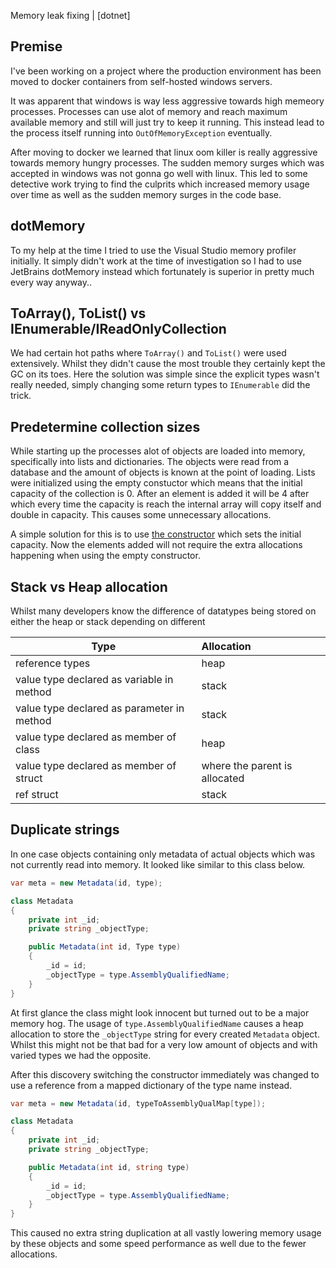 Memory leak fixing | [dotnet]

## Premise

I've been working on a project where the production environment has been moved to docker containers from self-hosted windows servers. 

It was apparent that windows is way less aggressive towards high memeory processes. Processes can use alot of memory and reach maximum available memory and still will just try to keep it running. This instead lead to the process itself running into `OutOfMemoryException` eventually.

After moving to docker we learned that linux oom killer is really aggressive towards memory hungry processes. The sudden memory surges which was accepted in windows was not gonna go well with linux. This led to some detective work trying to find the culprits which increased memory usage over time as well as the sudden memory surges in the code base. 

## dotMemory

To my help at the time I tried to use the Visual Studio memory profiler initially. It simply didn't work at the time of investigation so I had to use JetBrains dotMemory instead which fortunately is superior in pretty much every way anyway..

## ToArray(), ToList() vs IEnumerable/IReadOnlyCollection

We had certain hot paths where `ToArray()` and `ToList()` were used extensively. Whilst they didn't cause the most trouble they certainly kept the GC on its toes. Here the solution was simple since the explicit types wasn't really needed, simply changing some return types to `IEnumerable` did the trick. 

## Predetermine collection sizes

While starting up the processes alot of objects are loaded into memory, specifically into lists and dictionaries. The objects were read from a database and the amount of objects is known at the point of loading. Lists were initialized using the empty constuctor which means that the initial capacity of the collection is 0. After an element is added it will be 4 after which every time the capacity is reach the internal array will copy itself and double in capacity. This causes some unnecessary allocations.

 A simple solution for this is to use [the constructor](https://docs.microsoft.com/en-us/dotnet/api/system.collections.generic.list-1.-ctor?view=net-6.0#system-collections-generic-list-1-ctor(system-int32))
 which sets the initial capacity. Now the elements added will not require the extra allocations happening when using the empty constructor. 

<!-- ## Span<T>-->


## Stack vs Heap allocation

Whilst many developers know the difference of datatypes being stored on either the heap or stack depending on different 

| Type        | Allocation           
| -----------|:-------------|
| reference types | heap
| value type declared as variable in method | stack  |  
| value type declared as parameter in method | stack |
| value type declared as member of class | heap |
| value type declared as member of struct | where the parent is allocated|
| ref struct | stack | 

<!-- ## Empty collections -->



## Duplicate strings


In one case objects containing only metadata of actual objects which was not currently read into memory. It looked like similar to this class below. 

```cs
var meta = new Metadata(id, type);

class Metadata
{
    private int _id;
    private string _objectType;

    public Metadata(int id, Type type)
    {
        _id = id;
        _objectType = type.AssemblyQualifiedName;
    }
}
```

At first glance the class might look innocent but turned out to be a major memory hog. The usage of `type.AssemblyQualifiedName` causes a heap allocation to store the `_objectType` string for every created `Metadata` object. Whilst this might not be that bad for a very low amount of objects and with varied types we had the opposite.

After this discovery switching the constructor immediately was changed to use a reference from a mapped dictionary of the type name instead.

```cs
var meta = new Metadata(id, typeToAssemblyQualMap[type]);

class Metadata
{
    private int _id;
    private string _objectType;

    public Metadata(int id, string type)
    {
        _id = id;
        _objectType = type.AssemblyQualifiedName;
    }
}
```

This caused no extra string duplication at all vastly lowering memory usage by these objects and some speed performance as well due to the fewer allocations.